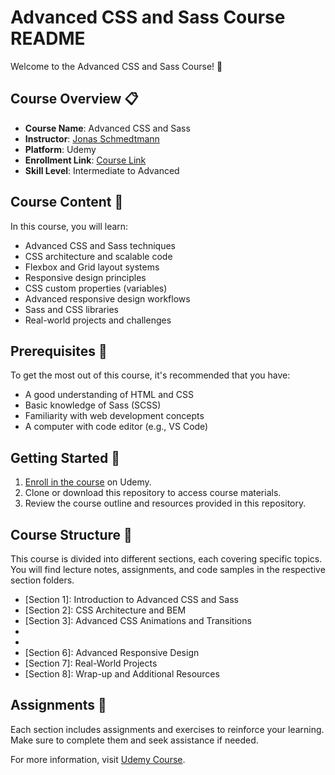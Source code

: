 # Advanced CSS and Sass Course README

Welcome to the Advanced CSS and Sass Course! 🚀

## Course Overview 📋

- **Course Name**: Advanced CSS and Sass
- **Instructor**: [Jonas Schmedtmann](https://www.udemy.com/user/jonasschmedtmann/)
- **Platform**: Udemy
- **Enrollment Link**: [Course Link](https://www.udemy.com/course/advanced-css-and-sass/)
- **Skill Level**: Intermediate to Advanced

## Course Content 📔

In this course, you will learn:

- Advanced CSS and Sass techniques
- CSS architecture and scalable code
- Flexbox and Grid layout systems
- Responsive design principles
- CSS custom properties (variables)
- Advanced responsive design workflows
- Sass and CSS libraries
- Real-world projects and challenges

## Prerequisites 🧩

To get the most out of this course, it's recommended that you have:

- A good understanding of HTML and CSS
- Basic knowledge of Sass (SCSS)
- Familiarity with web development concepts
- A computer with code editor (e.g., VS Code)

## Getting Started 🏁

1. [Enroll in the course](https://www.udemy.com/course/advanced-css-and-sass/) on Udemy.
2. Clone or download this repository to access course materials.
3. Review the course outline and resources provided in this repository.

## Course Structure 🏫

This course is divided into different sections, each covering specific topics. You will find lecture notes, assignments, and code samples in the respective section folders.

- [Section 1]: Introduction to Advanced CSS and Sass
- [Section 2]: CSS Architecture and BEM
- [Section 3]: Advanced CSS Animations and Transitions
- [Section 4]: Sass (SCSS)
- [Section 5]: Flexbox
- [Section 6]: Advanced Responsive Design
- [Section 7]: Real-World Projects
- [Section 8]: Wrap-up and Additional Resources

## Assignments 📝

Each section includes assignments and exercises to reinforce your learning. Make sure to complete them and seek assistance if needed.


For more information, visit [Udemy Course](https://www.udemy.com/course/advanced-css-and-sass/).

